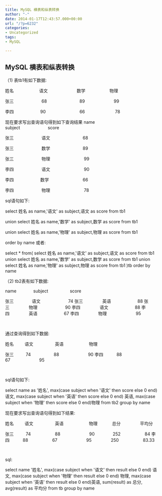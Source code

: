 ```yaml
---
title: MySQL 横表和纵表转换
author: "-"
date: 2014-01-17T12:43:57.000+00:00
url: "/?p=6232"
categories:
- Uncategorized
tags:
- MySQL

---
```

## MySQL 横表和纵表转换
（1) 表tb1有如下数据: 

 姓名                     语文                        数学                    物理

 张三                       68                           89                        99

 李四                      90                            66                         78 

现在要求写出查询语句得到如下查询结果  name                    subject                       score

 张三                       语文                           68

 张三                       数学                           89

 张三                       物理                            99

 李四                       语文                            90

李四                      数学                            66

李四                       物理                            78 

sql语句如下: 

select 姓名 as name,'语文' as subject,语文 as score from tb1

union select 姓名 as name,'数学' as subject,数学 as score from tb1

union  select 姓名 as name,'物理' as subject,物理 as score from tb1

 order by name 
或者: 


select * from(
 select 姓名 as name,'语文' as subject,语文 as score from tb1
 union
 select 姓名 as name,'数学' as subject,数学 as score from tb1
 union
 select 姓名 as name,'物理' as subject,物理 as score from tb1
 )tb
 order by name


（2) tb2表有如下数据: 


name              subject                  score


张三               语文                       74
 张三                英语                      88
 张三                物理                       90
 李四                语文                      88
 李四                英语                      67
 李四                物理                        95


 


通过查询得到如下数据: 


姓名         语文                  英语                     物理


张三          74                   88                        90
 李四           88                    67                        95


 


sql语句如下: 


select name as '姓名',
 max(case subject when '语文' then score else 0 end) 语文,
 max(case subject when '英语' then score else 0 end) 英语,
 max(case subject when '物理' then score else 0 end)物理
 from tb2
 group by name


现在要求写出查询语句得到如下结果: 


姓名         语文                  英语                     物理            总分                平均分


张三          74                    88                        90               252                    84
 李四           88                    67                        95                250                    83.33


 


sql:


select name '姓名',
 max(case subject when '语文' then result else 0 end) 语文,
 max(case subject when '物理' then result else 0 end) 物理,
 max(case subject when '英语' then result else 0 end)英语,
 sum(result) as 总分,
 avg(result) as 平均分
 from tb
 group by name

